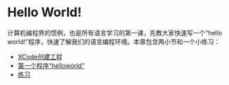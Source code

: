 # Hello World!

计算机编程界的惯例，也是所有语言学习的第一课，先教大家快速写一个“hello world!”程序，快速了解我们的语言编程环境。本章包含两小节和一个小练习：

+ [XCode创建工程](xcode.md)
+ [第一个程序“helloworld”](helloworld.md)
+ [练习](exercise.md)
